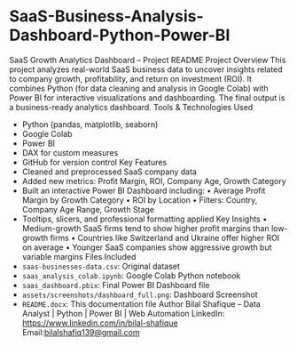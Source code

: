 # SaaS-Business-Analysis-Dashboard-Python-Power-BI

SaaS Growth Analytics Dashboard – Project README
Project Overview
This project analyzes real-world SaaS business data to uncover insights related to company growth, profitability, and return on investment (ROI). It combines Python (for data cleaning and analysis in Google Colab) with Power BI for interactive visualizations and dashboarding. The final output is a business-ready analytics dashboard.
Tools & Technologies Used
- Python (pandas, matplotlib, seaborn)
- Google Colab
- Power BI
- DAX for custom measures
- GitHub for version control
Key Features
- Cleaned and preprocessed SaaS company data
- Added new metrics: Profit Margin, ROI, Company Age, Growth Category
- Built an interactive Power BI Dashboard including:
  • Average Profit Margin by Growth Category
  • ROI by Location
  • Filters: Country, Company Age Range, Growth Stage
- Tooltips, slicers, and professional formatting applied
Key Insights
• Medium-growth SaaS firms tend to show higher profit margins than low-growth firms
• Countries like Switzerland and Ukraine offer higher ROI on average
• Younger SaaS companies show aggressive growth but variable margins
Files Included
- `saas-businesses-data.csv`: Original dataset
- `saas_analysis_colab.ipynb`: Google Colab Python notebook
- `saas_dashboard.pbix`: Final Power BI Dashboard file
- `assets/screenshots/dashboard_full.png`: Dashboard Screenshot
- `README.docx`: This documentation file
Author
Bilal Shafique – Data Analyst | Python | Power BI | Web Automation
LinkedIn: https://www.linkedin.com/in/bilal-shafique
Email:bilalshafiq139@gmail.com
